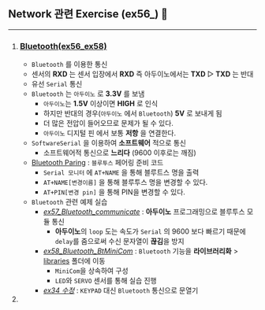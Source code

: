 ## Network 관련 Exercise (ex56_) 📿
---
1. ### [Bluetooth(ex56_ex58)](./Bluetooth/)
   - `Bluetooth` 를 이용한 통신
   - 센서의 **RXD** 는 센서 입장에서 **RXD** 즉 아두이노에서는 **TXD** ▷ **TXD** 는 반대
   - 유선 `Serial` 통신
   -  `Bluetooth` 는 `아두이노` 로 **3.3V** 를 보냄
      -  `아두이노`는 **1.5V** 이상이면 **HIGH** 로 인식
      -  하지만 반대의 경우(`아두이노` 에서 `Bluetooth`) **5V** 로 보내게 됨
      -  더 많은 전압이 들어오므로 문제가 될 수 있다.
      -  `아두이노` 디지털 핀 에서 보통 **저항** 을 연결한다.
   -  `SoftwareSerial` 을 이용하여 **소프트웨어** 적으로 통신  
      -  소프트웨어적 통신으로 **느리다** (9600 이후로는 깨짐)
   -  [Bluetooth Paring](./Bluetooth/ex56_Bluetooth_paring/) : `블루투스` 페어링 준비 코드
      -  `Serial 모니터` 에 `AT+NAME` 을 통해 블루트스 명을 출력
      -  `AT+NAME[변경이름]` 을 통해 블루투스 명을 변경할 수 있다.
      -  `AT+PIN[변경 pin]` 을 통해 PIN을 변경할 수 있다.
   -  `Bluetooth` 관련 예제 실습
      -  *[ex57_Bluetooth_communicate](./Bluetooth/ex57_Bluetooth_communicate/)* : **아두이노** 프로그래밍으로 블루투스 모듈 통신
         -  **아두이노**의 `loop` 도는 속도가 `Serial` 의 9600 보다 빠르기 때문에 `delay`를 줌으로써 수신 문자열이 **끊김**을 방지
      -  *[ex58_Bluetooth_BtMiniCom](./Bluetooth/ex58_Bluetooth_BtMiniCom/)* : `Bluetooth` 기능을 **라이브러리화** > [libraries](../libraries/) 폴더에 이동
         -  `MiniCom`을 상속하여 구성
         -  `LED`와 `SERVO` 센서를 통해 실습 진행
      -  *[ex34 수정](../SensorDevice(ex34_ex48)/KEYPAD/ex35_keypad_exercise2)* : `KEYPAD` 대신 `Bluetooth` 통신으로 문열기
2. 